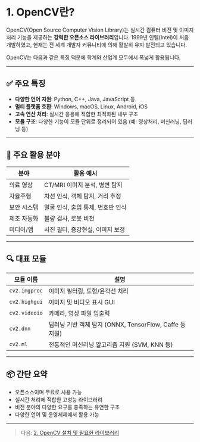 # 1. OpenCV란?

OpenCV(Open Source Computer Vision Library)는 실시간 컴퓨터 비전 및 이미지 처리 기능을 제공하는 **강력한 오픈소스 라이브러리**입니다. 1999년 인텔(Intel)이 처음 개발하였고, 현재는 전 세계 개발자 커뮤니티에 의해 활발히 유지·발전되고 있습니다.

OpenCV는 다음과 같은 특징 덕분에 학계와 산업계 모두에서 폭넓게 활용됩니다.

---

## ✅ 주요 특징

- **다양한 언어 지원**: Python, C++, Java, JavaScript 등
- **멀티 플랫폼 호환**: Windows, macOS, Linux, Android, iOS
- **고속 연산 처리**: 실시간 응용에 적합한 최적화된 내부 구조
- **모듈 구조**: 다양한 기능이 모듈 단위로 정리되어 있음 (예: 영상처리, 머신러닝, 딥러닝 등)

---

## 🧠 주요 활용 분야

| 분야 | 활용 예시 |
|------|-----------|
| 의료 영상 | CT/MRI 이미지 분석, 병변 탐지 |
| 자율주행 | 차선 인식, 객체 탐지, 거리 추정 |
| 보안 시스템 | 얼굴 인식, 출입 통제, 번호판 인식 |
| 제조 자동화 | 불량 검사, 로봇 비전 |
| 미디어/앱 | 사진 필터, 증강현실, 이미지 보정 |

---

## 🔍 대표 모듈

| 모듈 이름 | 설명 |
|-----------|------|
| `cv2.imgproc` | 이미지 필터링, 도형/윤곽선 처리 |
| `cv2.highgui` | 이미지 및 비디오 표시 GUI |
| `cv2.videoio` | 카메라, 영상 파일 입출력 |
| `cv2.dnn` | 딥러닝 기반 객체 탐지 (ONNX, TensorFlow, Caffe 등 지원) |
| `cv2.ml` | 전통적인 머신러닝 알고리즘 지원 (SVM, KNN 등) |

---

## 📦 간단 요약

- 오픈소스이며 무료로 사용 가능
- 실시간 처리에 적합한 고성능 라이브러리
- 비전 분야의 다양한 요구를 충족하는 유연한 구조
- 다양한 언어 및 운영체제에서 활용 가능

---

> 다음: [2. OpenCV 설치 및 필요한 라이브러리](./2_설치및라이브러리.md)
